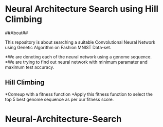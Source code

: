 # Neural Architecture Search using Hill Climbing

##About##

This repository is about searching a suitable Convolutional Neural Network using Genetic Algorithm on Fashion MNIST Data-set.

*We are denoting each of the neural network using a genome sequence.
*We are trying to find out neural network with minimum paramater and maximum test accuracy.

## Hill Climbing ##
*Comeup with a fitness function
*Apply this fitness function to select the top 5 best genome sequence as per our fitness score.
# Neural-Architecture-Search
